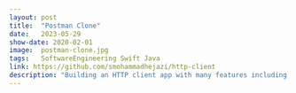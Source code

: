 ```yaml
---
layout: post
title:  "Postman Clone"
date:   2023-05-29
show-date: 2020-02-01
image:  postman-clone.jpg
tags:   SoftwareEngineering Swift Java
link: https://github.com/smohammadhejazi/http-client
description: "Building an HTTP client app with many features including specifying request method, headers, and body. Response request shows status, headers, and body which can be saved. Also, you can preview response images."
---
```


